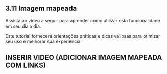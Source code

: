 ## 3.11 Imagem mapeada

Assista ao vídeo a seguir para aprender como utilizar esta funcionalidade em seu dia a dia. 

Este tutorial fornecerá orientações práticas e dicas valiosas para otimizar seu uso e melhorar sua experiência.

## INSERIR VIDEO (ADICIONAR IMAGEM MAPEADA COM LINKS)
